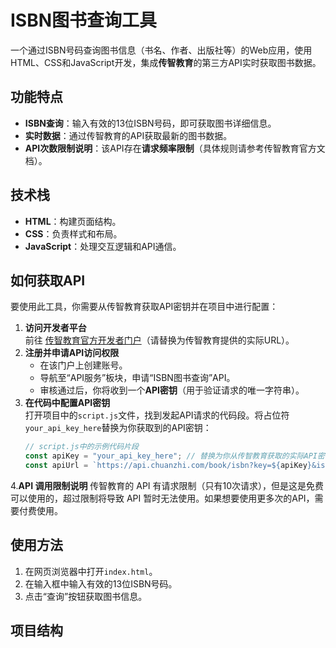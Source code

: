 # ISBN图书查询工具
一个通过ISBN号码查询图书信息（书名、作者、出版社等）的Web应用，使用HTML、CSS和JavaScript开发，集成**传智教育**的第三方API实时获取图书数据。

## 功能特点
- **ISBN查询**：输入有效的13位ISBN号码，即可获取图书详细信息。
- **实时数据**：通过传智教育的API获取最新的图书数据。
- **API次数限制说明**：该API存在**请求频率限制**（具体规则请参考传智教育官方文档）。

## 技术栈
- **HTML**：构建页面结构。
- **CSS**：负责样式和布局。
- **JavaScript**：处理交互逻辑和API通信。

## 如何获取API
要使用此工具，你需要从传智教育获取API密钥并在项目中进行配置：
1. **访问开发者平台**  
   前往 [传智教育官方开发者门户](https://api.chuanzhi.com)（请替换为传智教育提供的实际URL）。
2. **注册并申请API访问权限**  
   - 在该门户上创建账号。  
   - 导航至“API服务”板块，申请“ISBN图书查询”API。  
   - 审核通过后，你将收到一个**API密钥**（用于验证请求的唯一字符串）。
3. **在代码中配置API密钥**  
   打开项目中的`script.js`文件，找到发起API请求的代码段。将占位符`your_api_key_here`替换为你获取到的API密钥：
   ```javascript
   // script.js中的示例代码片段
   const apiKey = "your_api_key_here"; // 替换为你从传智教育获取的实际API密钥
   const apiUrl = `https://api.chuanzhi.com/book/isbn?key=${apiKey}&isbn=...`;
4.**API 调用限制说明**
传智教育的 API 有请求限制（只有10次请求），但是这是免费可以使用的，超过限制将导致 API 暂时无法使用。如果想要使用更多次的API，需要付费使用。

## 使用方法
1. 在网页浏览器中打开`index.html`。
2. 在输入框中输入有效的13位ISBN号码。
3. 点击“查询”按钮获取图书信息。

## 项目结构
